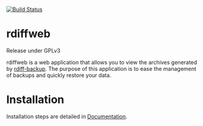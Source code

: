 [![Build Status](https://git.patrikdufresne.com/pdsl/rdiffweb/badges/master/pipeline.svg)](https://git.patrikdufresne.com/pdsl/rdiffweb/pipelinesb)


rdiffweb
========
Release under GPLv3

rdiffweb is a web application that allows you to view the archives generated
by [rdiff-backup](http://www.nongnu.org/rdiff-backup/). The purpose of this
application is to ease the management of backups and quickly restore your data.

# Installation

Installation steps are detailed in [Documentation](http://www.patrikdufresne.com/en/rdiffweb/doc/#installation).
